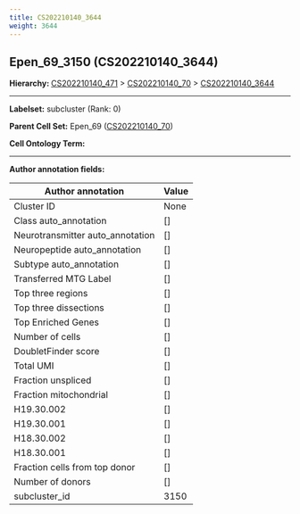 ```yaml
---
title: CS202210140_3644
weight: 3644
---
```

## Epen_69_3150 (CS202210140_3644)
<b>Hierarchy: </b>
[CS202210140_471](../CS202210140_471) >
[CS202210140_70](../CS202210140_70) >
[CS202210140_3644](../CS202210140_3644)

---


**Labelset:** subcluster (Rank: 0)

**Parent Cell Set:** Epen_69 ([CS202210140_70](../CS202210140_70))



**Cell Ontology Term:** 

[MARKER GENES.]: #


---

[TRANSFERRED ANNOTATIONS.]: #


[AUTHOR ANNOTATION FIELDS.]: #


**Author annotation fields:**

| Author annotation | Value |
|-------------------|-------|
|Cluster ID|None|
|Class auto_annotation|[]|
|Neurotransmitter auto_annotation|[]|
|Neuropeptide auto_annotation|[]|
|Subtype auto_annotation|[]|
|Transferred MTG Label|[]|
|Top three regions|[]|
|Top three dissections|[]|
|Top Enriched Genes|[]|
|Number of cells|[]|
|DoubletFinder score|[]|
|Total UMI|[]|
|Fraction unspliced|[]|
|Fraction mitochondrial|[]|
|H19.30.002|[]|
|H19.30.001|[]|
|H18.30.002|[]|
|H18.30.001|[]|
|Fraction cells from top donor|[]|
|Number of donors|[]|
|subcluster_id|3150|
